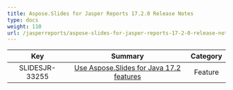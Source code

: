 ```yaml
---
title: Aspose.Slides for Jasper Reports 17.2.0 Release Notes
type: docs
weight: 110
url: /jasperreports/aspose-slides-for-jasper-reports-17-2-0-release-notes/
---
```


|**Key**|**Summary**|**Category**|
| :-: | :-: | :-: |
|SLIDESJR-33255|[Use Aspose.Slides for Java 17.2 features](https://docs.aspose.com/display/slidesjava/Aspose.Slides+for+java+17.2.0+Release+Notes)|Feature|

